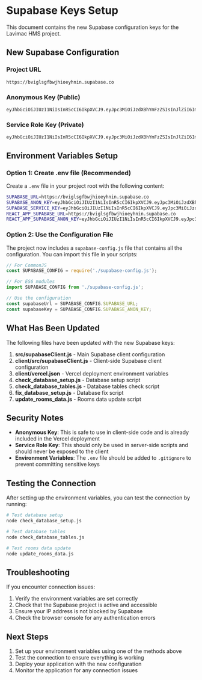 # Supabase Keys Setup

This document contains the new Supabase configuration keys for the Lavimac HMS project.

## New Supabase Configuration

### Project URL
```
https://bviglsgfbwjhioeyhnin.supabase.co
```

### Anonymous Key (Public)
```
eyJhbGciOiJIUzI1NiIsInR5cCI6IkpXVCJ9.eyJpc3MiOiJzdXBhYmFzZSIsInJlZiI6ImJ2aWdsc2dmYndqaGlvZXlobmluIiwicm9sZSI6ImFub24iLCJpYXQiOjE3NTYxMjgzOTEsImV4cCI6MjA3MTcwNDM5MX0.qge5aoUragEUNQbXSO1oheiW0Cog_JUBogrOKj0OoTA
```

### Service Role Key (Private)
```
eyJhbGciOiJIUzI1NiIsInR5cCI6IkpXVCJ9.eyJpc3MiOiJzdXBhYmFzZSIsInJlZiI6ImJ2aWdsc2dmYndqaGlvZXlobmluIiwicm9sZSI6InNlcnZpY2Vfcm9sZSIsImlhdCI6MTc1NjEyODM5MSwiZXhwIjoyMDcxNzA0MzkxfQ.lC27GFNAA61dvCwPVBEK2ios7JHPcGE_qivrbVF4vnA
```

## Environment Variables Setup

### Option 1: Create .env file (Recommended)

Create a `.env` file in your project root with the following content:

```bash
SUPABASE_URL=https://bviglsgfbwjhioeyhnin.supabase.co 
SUPABASE_ANON_KEY=eyJhbGciOiJIUzI1NiIsInR5cCI6IkpXVCJ9.eyJpc3MiOiJzdXBhYmFzZSIsInJlZiI6ImJ2aWdsc2dmYndqaGlvZXlobmluIiwicm9sZSI6ImFub24iLCJpYXQiOjE3NTYxMjgzOTEsImV4cCI6MjA3MTcwNDM5MX0.qge5aoUragEUNQbXSO1oheiW0Cog_JUBogrOKj0OoTA
SUPABASE_SERVICE_KEY=eyJhbGciOiJIUzI1NiIsInR5cCI6IkpXVCJ9.eyJpc3MiOiJzdXBhYmFzZSIsInJlZiI6ImJ2aWdsc2dmYndqaGlvZXlobmluIiwicm9sZSI6InNlcnZpY2Vfcm9sZSIsImlhdCI6MTc1NjEyODM5MSwiZXhwIjoyMDcxNzA0MzkxfQ.lC27GFNAA61dvCwPVBEK2ios7JHPcGE_qivrbVF4vnA
REACT_APP_SUPABASE_URL=https://bviglsgfbwjhioeyhnin.supabase.co 
REACT_APP_SUPABASE_ANON_KEY=eyJhbGciOiJIUzI1NiIsInR5cCI6IkpXVCJ9.eyJpc3MiOiJzdXBhYmFzZSIsInJlZiI6ImJ2aWdsc2dmYndqaGlvZXlobmluIiwicm9sZSI6ImFub24iLCJpYXQiOjE3NTYxMjgzOTEsImV4cCI6MjA3MTcwNDM5MX0.qge5aoUragEUNQbXSO1oheiW0Cog_JUBogrOKj0OoTA
```

### Option 2: Use the Configuration File

The project now includes a `supabase-config.js` file that contains all the configuration. You can import this file in your scripts:

```javascript
// For CommonJS
const SUPABASE_CONFIG = require('./supabase-config.js');

// For ES6 modules
import SUPABASE_CONFIG from './supabase-config.js';

// Use the configuration
const supabaseUrl = SUPABASE_CONFIG.SUPABASE_URL;
const supabaseKey = SUPABASE_CONFIG.SUPABASE_ANON_KEY;
```

## What Has Been Updated

The following files have been updated with the new Supabase keys:

1. **src/supabaseClient.js** - Main Supabase client configuration
2. **client/src/supabaseClient.js** - Client-side Supabase client configuration
3. **client/vercel.json** - Vercel deployment environment variables
4. **check_database_setup.js** - Database setup script
5. **check_database_tables.js** - Database tables check script
6. **fix_database_setup.js** - Database fix script
7. **update_rooms_data.js** - Rooms data update script

## Security Notes

- **Anonymous Key**: This is safe to use in client-side code and is already included in the Vercel deployment
- **Service Role Key**: This should only be used in server-side scripts and should never be exposed to the client
- **Environment Variables**: The `.env` file should be added to `.gitignore` to prevent committing sensitive keys

## Testing the Connection

After setting up the environment variables, you can test the connection by running:

```bash
# Test database setup
node check_database_setup.js

# Test database tables
node check_database_tables.js

# Test rooms data update
node update_rooms_data.js
```

## Troubleshooting

If you encounter connection issues:

1. Verify the environment variables are set correctly
2. Check that the Supabase project is active and accessible
3. Ensure your IP address is not blocked by Supabase
4. Check the browser console for any authentication errors

## Next Steps

1. Set up your environment variables using one of the methods above
2. Test the connection to ensure everything is working
3. Deploy your application with the new configuration
4. Monitor the application for any connection issues
